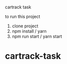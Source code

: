 cartrack task

to run this project

1. clone project
2. npm install / yarn
3. npm run start / yarn start
# cartrack-task
